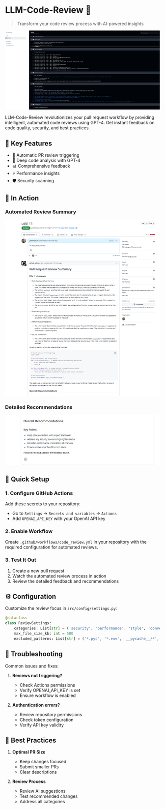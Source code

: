 # LLM-Code-Review 🤖

> Transform your code review process with AI-powered insights

![GitHub Action LLM Review](images/github_action_llm_review.png)

LLM-Code-Review revolutionizes your pull request workflow by providing intelligent, automated code reviews using GPT-4. Get instant feedback on code quality, security, and best practices.

## 🎯 Key Features

- 🔄 Automatic PR review triggering
- 🧠 Deep code analysis with GPT-4
- 📊 Comprehensive feedback
- ⚡ Performance insights
- 🛡️ Security scanning

## 📸 In Action

### Automated Review Summary
![Auto LLM Review Summary](images/auto_llm_review_summary_pull_request.png)

### Detailed Recommendations
![Overall Recommendations](images/overall_recommendations.png)

## 🚀 Quick Setup

### 1. Configure GitHub Actions
Add these secrets to your repository:
- Go to `Settings` → `Secrets and variables` → `Actions`
- Add `OPENAI_API_KEY` with your OpenAI API key

### 2. Enable Workflow
Create `.github/workflows/code_review.yml` in your repository with the required configuration for automated reviews.

### 3. Test It Out
1. Create a new pull request
2. Watch the automated review process in action
3. Review the detailed feedback and recommendations

## ⚙️ Configuration

Customize the review focus in `src/config/settings.py`:
```python
@dataclass
class ReviewSettings:
    categories: List[str] = ('security', 'performance', 'style', 'conventions')
    max_file_size_kb: int = 500
    excluded_patterns: List[str] = ('*.pyc', '*.env', '__pycache__/*', '*.log')
```

## 🔧 Troubleshooting

Common issues and fixes:

1. **Reviews not triggering?**
   - Check Actions permissions
   - Verify OPENAI_API_KEY is set
   - Ensure workflow is enabled

2. **Authentication errors?**
   - Review repository permissions
   - Check token configuration
   - Verify API key validity

## 📖 Best Practices

1. **Optimal PR Size**
   - Keep changes focused
   - Submit smaller PRs
   - Clear descriptions

2. **Review Process**
   - Review AI suggestions
   - Test recommended changes
   - Address all categories